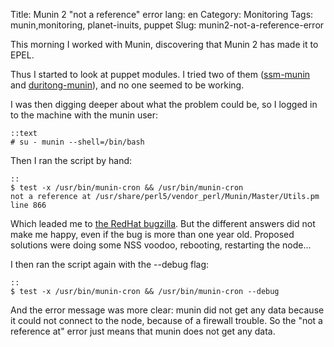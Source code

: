 Title: Munin 2 "not a reference" error
lang: en
Category: Monitoring
Tags: munin,monitoring, planet-inuits, puppet
Slug: munin2-not-a-reference-error

This morning I worked with Munin, discovering that Munin 2 has made it to EPEL.

Thus I started to look at puppet modules. I tried two of them ([ssm-munin](https://github.com/ssm/ssm-munin) and [duritong-munin](https://github.com/duritong/puppet-munin)), and no one seemed to be working.

I was then digging deeper about what the problem could be, so I logged in to the machine with the munin user:

    ::text
    # su - munin --shell=/bin/bash

Then I ran the script by hand:

    ::
    $ test -x /usr/bin/munin-cron && /usr/bin/munin-cron
    not a reference at /usr/share/perl5/vendor_perl/Munin/Master/Utils.pm line 866

Which leaded me to [the RedHat bugzilla](https://bugzilla.redhat.com/show_bug.cgi?id=955902). But the different answers did not make me happy, even if the bug is more than one year old. Proposed solutions were doing some NSS voodoo, rebooting, restarting the node...

I then ran the script again with the --debug flag:

    ::
    $ test -x /usr/bin/munin-cron && /usr/bin/munin-cron --debug

And the error message was more clear: munin did not get any data because it could not connect to the node, because of a firewall trouble. So the "not a reference at" error just means that munin does not get any data.
